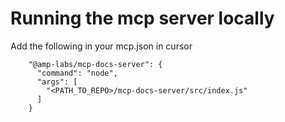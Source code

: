 # Running the mcp server locally 

Add the following in your mcp.json in cursor

```
    "@amp-labs/mcp-docs-server": {
      "command": "node",
      "args": [
        "<PATH_TO_REPO>/mcp-docs-server/src/index.js"
      ]
    }
```